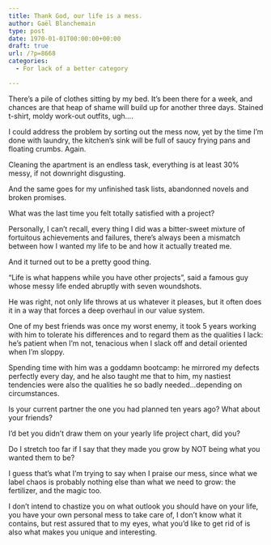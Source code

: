 ```yaml
---
title: Thank God, our life is a mess.
author: Gaël Blanchemain
type: post
date: 1970-01-01T00:00:00+00:00
draft: true
url: /?p=8668
categories:
  - For lack of a better category

---
```

There&#8217;s a pile of clothes sitting by my bed. It&#8217;s been there for a week, and chances are that heap of shame will build up for another three days. Stained t-shirt, moldy work-out outfits, ugh&#8230;.

I could address the problem by sorting out the mess now, yet by the time I&#8217;m done with laundry, the kitchen&#8217;s sink will be full of saucy frying pans and floating crumbs. Again.

Cleaning the apartment is an endless task, everything is at least 30% messy, if not downright disgusting.

And the same goes for my unfinished task lists, abandonned novels and broken promises.

What was the last time you felt totally satisfied with a project?

Personally, I can&#8217;t recall, every thing I did was a bitter-sweet mixture of fortuitous achievements and failures, there&#8217;s always been a mismatch between how I wanted my life to be and how it actually treated me.

And it turned out to be a pretty good thing.

&#8220;Life is what happens while you have other projects&#8221;, said a famous guy whose messy life ended abruptly with seven woundshots.

He was right, not only life throws at us whatever it pleases, but it often does it in a way that forces a deep overhaul in our value system.

One of my best friends was once my worst enemy, it took 5 years working with him to tolerate his differences and to regard them as the qualities I lack: he&#8217;s patient when I&#8217;m not, tenacious when I slack off and detail oriented when I&#8217;m sloppy.

Spending time with him was a goddamn bootcamp: he mirrored my defects perfectly every day, and he also taught me that to him, my nastiest tendencies were also the qualities he so badly needed&#8230;depending on circumstances.

Is your current partner the one you had planned ten years ago? What about your friends?

I&#8217;d bet you didn&#8217;t draw them on your yearly life project chart, did you?

Do I stretch too far if I say that they made you grow by NOT being what you wanted them to be?

I guess that&#8217;s what I&#8217;m trying to say when I praise our mess, since what we label chaos is probably nothing else than what we need to grow: the fertilizer, and the magic too.

I don&#8217;t intend to chastize you on what outlook you should have on your life, you have your own personal mess to take care of, I don&#8217;t know what it contains, but rest assured that to my eyes, what you&#8217;d like to get rid of is also what makes you unique and interesting.